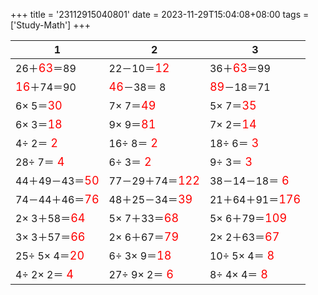 +++ 
title = '23112915040801' 
date = 2023-11-29T15:04:08+08:00 
tags = ['Study-Math'] 
+++ 

1 | 2 | 3 
-- | -- | -- 
26＋<font color=red size=4>63</font>＝89 | 22－10＝<font color=red size=4>12</font> | 36＋<font color=red size=4>63</font>＝99 
<font color=red size=4>16</font>＋74＝90 | <font color=red size=4>46</font>－38＝ 8 | <font color=red size=4>89</font>－18＝71 
 6× 5＝<font color=red size=4>30</font> |  7× 7＝<font color=red size=4>49</font> |  5× 7＝<font color=red size=4>35</font> 
 6× 3＝<font color=red size=4>18</font> |  9× 9＝<font color=red size=4>81</font> |  7× 2＝<font color=red size=4>14</font> 
 4÷ 2＝<font color=red size=4> 2</font> | 16÷ 8＝<font color=red size=4> 2</font> | 18÷ 6＝<font color=red size=4> 3</font> 
28÷ 7＝<font color=red size=4> 4</font> |  6÷ 3＝<font color=red size=4> 2</font> |  9÷ 3＝<font color=red size=4> 3</font> 
44＋49－43＝<font color=red size=4>50</font> | 77－29＋74＝<font color=red size=4>122</font> | 38－14－18＝<font color=red size=4> 6</font> 
74－44＋46＝<font color=red size=4>76</font> | 48＋25－34＝<font color=red size=4>39</font> | 21＋64＋91＝<font color=red size=4>176</font> 
 2× 3＋58＝<font color=red size=4>64</font> |  5× 7＋33＝<font color=red size=4>68</font> |  5× 6＋79＝<font color=red size=4>109</font> 
 3× 3＋57＝<font color=red size=4>66</font> |  2× 6＋67＝<font color=red size=4>79</font> |  2× 2＋63＝<font color=red size=4>67</font> 
25÷ 5× 4＝<font color=red size=4>20</font> |  6÷ 3× 9＝<font color=red size=4>18</font> | 10÷ 5× 4＝<font color=red size=4> 8</font> 
 4÷ 2× 2＝<font color=red size=4> 4</font> | 27÷ 9× 2＝<font color=red size=4> 6</font> |  8÷ 4× 4＝<font color=red size=4> 8</font> 

